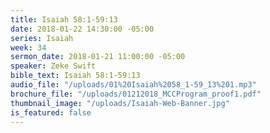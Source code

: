 ```yaml
---
title: Isaiah 58:1-59:13
date: 2018-01-22 14:30:00 -05:00
series: Isaiah
week: 34
sermon_date: 2018-01-21 11:00:00 -05:00
speaker: Zeke Swift
bible_text: Isaiah 58:1-59:13
audio_file: "/uploads/01%20Isaiah%2058_1-59_13%201.mp3"
brochure_file: "/uploads/01212018_MCCProgram_proof1.pdf"
thumbnail_image: "/uploads/Isaiah-Web-Banner.jpg"
is_featured: false
---
```


